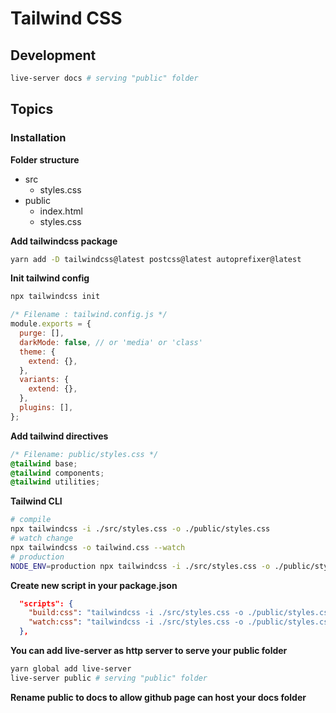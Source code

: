 # Tailwind CSS

## Development

```bash
live-server docs # serving "public" folder
```

## Topics

### Installation

**Folder structure**

- src
  - styles.css
- public
  - index.html
  - styles.css

**Add tailwindcss package**

```bash
yarn add -D tailwindcss@latest postcss@latest autoprefixer@latest
```

**Init tailwind config**

```bash
npx tailwindcss init
```

```js
/* Filename : tailwind.config.js */
module.exports = {
  purge: [],
  darkMode: false, // or 'media' or 'class'
  theme: {
    extend: {},
  },
  variants: {
    extend: {},
  },
  plugins: [],
};
```

**Add tailwind directives**

```css
/* Filename: public/styles.css */
@tailwind base;
@tailwind components;
@tailwind utilities;
```

**Tailwind CLI**

```bash
# compile
npx tailwindcss -i ./src/styles.css -o ./public/styles.css
# watch change
npx tailwindcss -o tailwind.css --watch
# production
NODE_ENV=production npx tailwindcss -i ./src/styles.css -o ./public/styles.css --minify
```

**Create new script in your package.json**

```json
  "scripts": {
    "build:css": "tailwindcss -i ./src/styles.css -o ./public/styles.css",
    "watch:css": "tailwindcss -i ./src/styles.css -o ./public/styles.css --watch"
  },
```

**You can add live-server as http server to serve your public folder**

```bash
yarn global add live-server
live-server public # serving "public" folder
```

**Rename public to docs to allow github page can host your docs folder**
